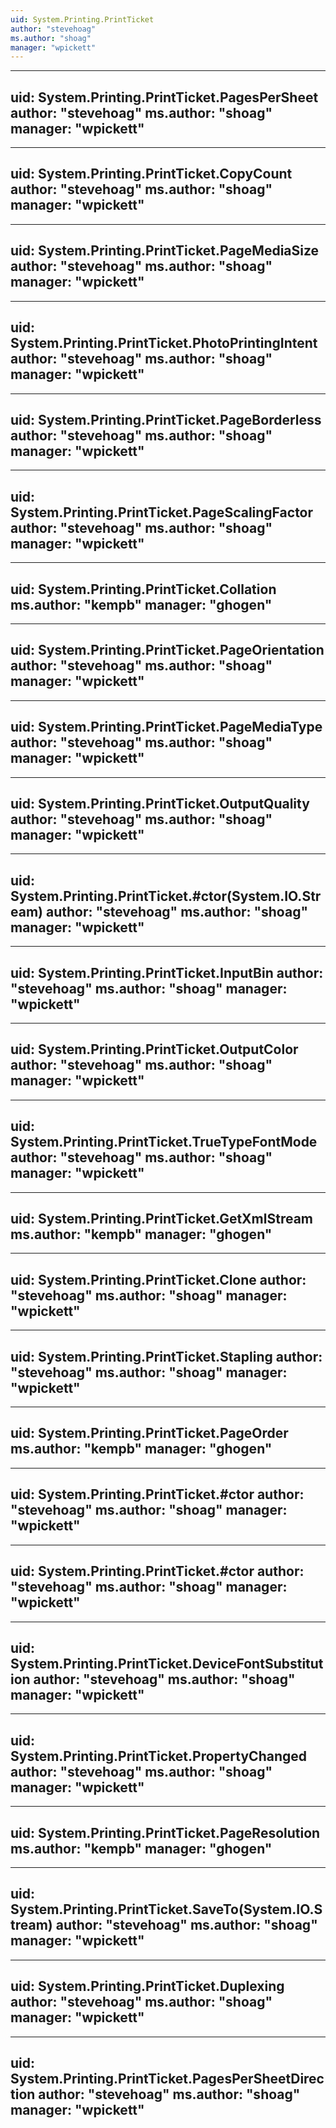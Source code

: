 ```yaml
---
uid: System.Printing.PrintTicket
author: "stevehoag"
ms.author: "shoag"
manager: "wpickett"
---
```


---
uid: System.Printing.PrintTicket.PagesPerSheet
author: "stevehoag"
ms.author: "shoag"
manager: "wpickett"
---

---
uid: System.Printing.PrintTicket.CopyCount
author: "stevehoag"
ms.author: "shoag"
manager: "wpickett"
---

---
uid: System.Printing.PrintTicket.PageMediaSize
author: "stevehoag"
ms.author: "shoag"
manager: "wpickett"
---

---
uid: System.Printing.PrintTicket.PhotoPrintingIntent
author: "stevehoag"
ms.author: "shoag"
manager: "wpickett"
---

---
uid: System.Printing.PrintTicket.PageBorderless
author: "stevehoag"
ms.author: "shoag"
manager: "wpickett"
---

---
uid: System.Printing.PrintTicket.PageScalingFactor
author: "stevehoag"
ms.author: "shoag"
manager: "wpickett"
---

---
uid: System.Printing.PrintTicket.Collation
ms.author: "kempb"
manager: "ghogen"
---

---
uid: System.Printing.PrintTicket.PageOrientation
author: "stevehoag"
ms.author: "shoag"
manager: "wpickett"
---

---
uid: System.Printing.PrintTicket.PageMediaType
author: "stevehoag"
ms.author: "shoag"
manager: "wpickett"
---

---
uid: System.Printing.PrintTicket.OutputQuality
author: "stevehoag"
ms.author: "shoag"
manager: "wpickett"
---

---
uid: System.Printing.PrintTicket.#ctor(System.IO.Stream)
author: "stevehoag"
ms.author: "shoag"
manager: "wpickett"
---

---
uid: System.Printing.PrintTicket.InputBin
author: "stevehoag"
ms.author: "shoag"
manager: "wpickett"
---

---
uid: System.Printing.PrintTicket.OutputColor
author: "stevehoag"
ms.author: "shoag"
manager: "wpickett"
---

---
uid: System.Printing.PrintTicket.TrueTypeFontMode
author: "stevehoag"
ms.author: "shoag"
manager: "wpickett"
---

---
uid: System.Printing.PrintTicket.GetXmlStream
ms.author: "kempb"
manager: "ghogen"
---

---
uid: System.Printing.PrintTicket.Clone
author: "stevehoag"
ms.author: "shoag"
manager: "wpickett"
---

---
uid: System.Printing.PrintTicket.Stapling
author: "stevehoag"
ms.author: "shoag"
manager: "wpickett"
---

---
uid: System.Printing.PrintTicket.PageOrder
ms.author: "kempb"
manager: "ghogen"
---

---
uid: System.Printing.PrintTicket.#ctor
author: "stevehoag"
ms.author: "shoag"
manager: "wpickett"
---

---
uid: System.Printing.PrintTicket.#ctor
author: "stevehoag"
ms.author: "shoag"
manager: "wpickett"
---

---
uid: System.Printing.PrintTicket.DeviceFontSubstitution
author: "stevehoag"
ms.author: "shoag"
manager: "wpickett"
---

---
uid: System.Printing.PrintTicket.PropertyChanged
author: "stevehoag"
ms.author: "shoag"
manager: "wpickett"
---

---
uid: System.Printing.PrintTicket.PageResolution
ms.author: "kempb"
manager: "ghogen"
---

---
uid: System.Printing.PrintTicket.SaveTo(System.IO.Stream)
author: "stevehoag"
ms.author: "shoag"
manager: "wpickett"
---

---
uid: System.Printing.PrintTicket.Duplexing
author: "stevehoag"
ms.author: "shoag"
manager: "wpickett"
---

---
uid: System.Printing.PrintTicket.PagesPerSheetDirection
author: "stevehoag"
ms.author: "shoag"
manager: "wpickett"
---
